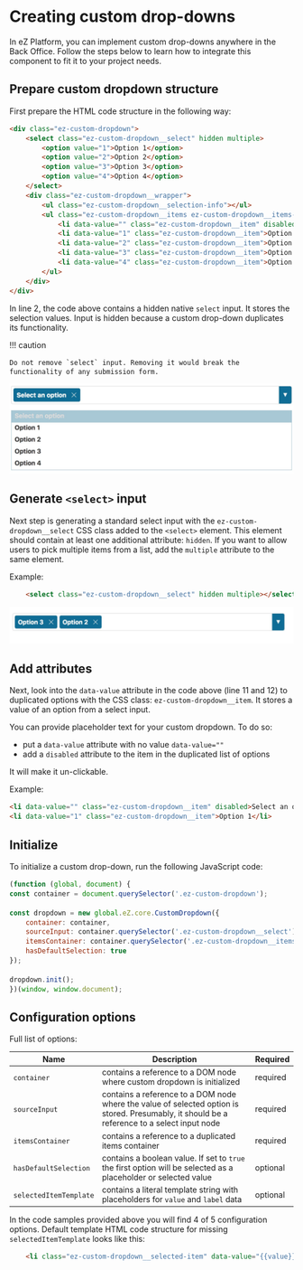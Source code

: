 # Creating custom drop-downs

In eZ Platform, you can implement custom drop-downs anywhere in the Back Office.
Follow the steps below to learn how to integrate this component to fit it to your project needs.

## Prepare custom dropdown structure

First prepare the HTML code structure in the following way:

```html hl_lines="2 11 12"
<div class="ez-custom-dropdown">
    <select class="ez-custom-dropdown__select" hidden multiple>
        <option value="1">Option 1</option>
        <option value="2">Option 2</option>
        <option value="3">Option 3</option>
        <option value="4">Option 4</option>
    </select>
    <div class="ez-custom-dropdown__wrapper">
        <ul class="ez-custom-dropdown__selection-info"></ul>
        <ul class="ez-custom-dropdown__items ez-custom-dropdown__items--hidden">
            <li data-value="" class="ez-custom-dropdown__item" disabled>Select an option</li>
            <li data-value="1" class="ez-custom-dropdown__item">Option 1</li>
            <li data-value="2" class="ez-custom-dropdown__item">Option 2</li>
            <li data-value="3" class="ez-custom-dropdown__item">Option 3</li>
            <li data-value="4" class="ez-custom-dropdown__item">Option 4</li>
        </ul>
    </div>
</div>
```

In line 2, the code above contains a hidden native `select` input. It stores the selection values.
Input is hidden because a custom drop-down duplicates its functionality.

!!! caution

    Do not remove `select` input. Removing it would break the functionality of any submission form.

![Dropdown expanded state](../cookbook/img/dropdown_expanded_state.jpg)

## Generate `<select>` input

Next step is generating a standard select input with the `ez-custom-dropdown__select` CSS class added to the `<select>` element.
This element should contain at least one additional attribute: `hidden`. 
If you want to allow users to pick multiple items from a list, add the `multiple` attribute to the same element.

Example:

```html
    <select class="ez-custom-dropdown__select" hidden multiple></select>
```

![Dropdown multiple selection](../cookbook/img/dropdown_multiple_selection.jpg)

## Add attributes

Next, look into the `data-value` attribute in the code above (line 11 and 12) to duplicated options with the CSS class: `ez-custom-dropdown__item`.
It stores a value of an option from a select input.

You can provide placeholder text for your custom dropdown. To do so:

- put a `data-value` attribute with no value `data-value=""`
- add a `disabled` attribute to the item in the duplicated list of options 

It will make it un-clickable.

Example:  
 
```html
<li data-value="" class="ez-custom-dropdown__item" disabled>Select an option</li>
<li data-value="1" class="ez-custom-dropdown__item">Option 1</li>
```

## Initialize

To initialize a custom drop-down, run the following JavaScript code:

```javascript
(function (global, document) {
const container = document.querySelector('.ez-custom-dropdown');

const dropdown = new global.eZ.core.CustomDropdown({
    container: container,
    sourceInput: container.querySelector('.ez-custom-dropdown__select'),
    itemsContainer: container.querySelector('.ez-custom-dropdown__items'),
    hasDefaultSelection: true
});

dropdown.init();
})(window, window.document);
```

## Configuration options

Full list of options:

|Name|Description|Required|
|----|-----------|--------|
|`container`|contains a reference to a DOM node where custom dropdown is initialized|required|
|`sourceInput`|contains a reference to a DOM node where the value of selected option is stored. Presumably, it should be a reference to a select input node|required|
|`itemsContainer`|contains a reference to a duplicated items container|required|
|`hasDefaultSelection`|contains a boolean value. If set to `true` the first option will be selected as a placeholder or selected value|optional|
|`selectedItemTemplate`|contains a literal template string with placeholders for `value` and `label` data|optional|

In the code samples provided above you will find 4 of 5 configuration options.
Default template HTML code structure for missing `selectedItemTemplate` looks like this:

```html
    <li class="ez-custom-dropdown__selected-item" data-value="{{value}}">{{label}}<span class="${CLASS_REMOVE_SELECTION}"></span></li>
```